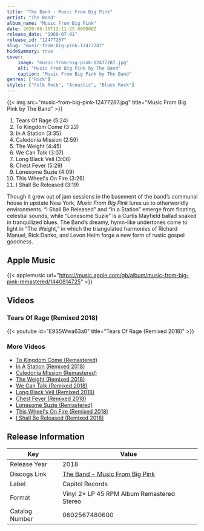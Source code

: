 ```yaml
---
title: "The Band - Music From Big Pink"
artist: "The Band"
album_name: "Music From Big Pink"
date: 2020-06-16T12:11:25.000000Z
release_date: "1968-07-01"
release_id: "12477287"
slug: "music-from-big-pink-12477287"
hideSummary: true
cover:
    image: "music-from-big-pink-12477287.jpg"
    alt: "Music From Big Pink by The Band"
    caption: "Music From Big Pink by The Band"
genres: ["Rock"]
styles: ["Folk Rock", "Acoustic", "Blues Rock"]
---
```


{{< img src="music-from-big-pink-12477287.jpg" title="Music From Big Pink by The Band" >}}

<!-- section break -->

1. Tears Of Rage (5:24)
2. To Kingdom Come (3:22)
3. In A Station (3:35)
4. Caledonia Mission (2:59)
5. The Weight (4:45)
6. We Can Talk (3:07)
7. Long Black Veil (3:06)
8. Chest Fever (5:29)
9. Lonesome Suzie (4:09)
10. This Wheel's On Fire (3:26)
11. I Shall Be Released (3:19)

<!-- section break -->


Though it grew out of jam sessions in the basement of the band’s communal house in upstate New York, <i>Music From Big Pink</i> lures us to otherworldly environments. “I Shall Be Released” and “In a Station” emerge from floating, celestial sounds, while “Lonesome Suzie” is a Curtis Mayfield ballad soaked in tranquilized blues. The Band’s dreamy, hymn-like undertones come to light in “The Weight,” in which the triangulated harmonies of Richard Manuel, Rick Danko, and Levon Helm forge a new form of rustic gospel goodness.



## Apple Music
{{< applemusic url="https://music.apple.com/gb/album/music-from-big-pink-remastered/1440814725" >}}





## Videos
### Tears Of Rage (Remixed 2018)
{{< youtube id="E9S5Wwa63a0" title="Tears Of Rage (Remixed 2018)" >}}<br>

### More Videos

- [To Kingdom Come (Remastered)](https://www.youtube.com/watch?v=sWNgvsv243A)
- [In A Station (Remixed 2018)](https://www.youtube.com/watch?v=bS3cWdeJ664)
- [Caledonia Mission (Remastered)](https://www.youtube.com/watch?v=X3gP0E_wr4Y)
- [The Weight (Remixed 2018)](https://www.youtube.com/watch?v=-Jy6P9TltXQ)
- [We Can Talk (Remixed 2018)](https://www.youtube.com/watch?v=P-megEAwgko)
- [Long Black Veil (Remixed 2018)](https://www.youtube.com/watch?v=Gttwp4OVyxM)
- [Chest Fever (Remixed 2018)](https://www.youtube.com/watch?v=es_uhcxXUYk)
- [Lonesome Suzie (Remastered)](https://www.youtube.com/watch?v=_aSEEGztKTo)
- [This Wheel's On Fire (Remixed 2018)](https://www.youtube.com/watch?v=m24C3ncdhA4)
- [I Shall Be Released (Remixed 2018)](https://www.youtube.com/watch?v=bpiXfumGf9k)


## Release Information
|  Key           | Value                                                |
| ---------------| ---------------------------------------------------- |
| Release Year   | 2018                                   |
| Discogs Link   | [The Band - Music From Big Pink](https://www.discogs.com/release/12477287-The-Band-Music-From-Big-Pink) |
| Label          | Capitol Records |
| Format         | Vinyl 2× LP 45 RPM Album Remastered Stereo |
| Catalog Number | 0602567480600 |
